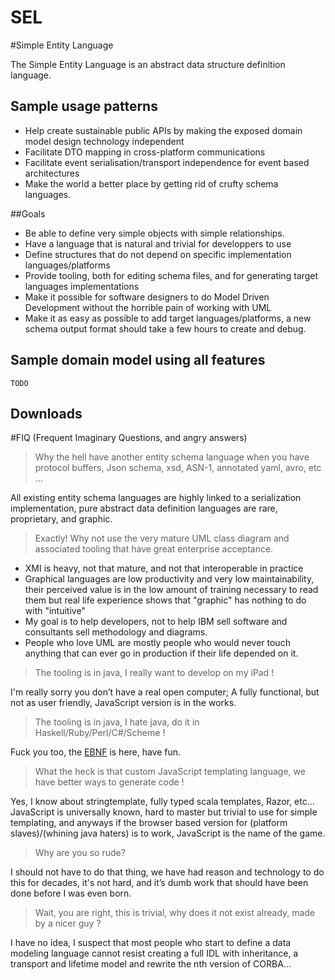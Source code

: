 SEL
===

#Simple Entity Language

The Simple Entity Language is an abstract data structure definition language.

## Sample usage patterns
- Help create sustainable public APIs by making the exposed domain model design technology independent
- Facilitate DTO mapping in cross-platform communications
- Facilitate event serialisation/transport independence for event based architectures
- Make the world a better place by getting rid of crufty schema languages.

##Goals
- Be able to define very simple objects with simple relationships.
- Have a language that is natural and trivial for developpers to use
- Define structures that do not depend on specific implementation languages/platforms
- Provide tooling, both for editing schema files, and for generating target languages implementations
- Make it possible for software designers to do Model Driven Development without the horrible pain of working with UML
- Make it as easy as possible to add target languages/platforms, a new schema output format should take a few hours to create and debug.

## Sample domain model using all features

    TODO

## Downloads


#FIQ (Frequent Imaginary Questions, and angry answers)

> Why the hell have another entity schema language when you have protocol buffers, Json schema, xsd, ASN-1, annotated yaml, avro, etc ...

All existing entity schema languages are highly linked to a serialization implementation, pure abstract data definition languages are rare, proprietary, and graphic.

> Exactly! Why not use the very mature UML class diagram and associated tooling that have great enterprise acceptance.

- XMI is heavy, not that mature, and not that interoperable in practice
- Graphical languages are low productivity and very low maintainability, their perceived value is in the low amount of training necessary to read them but real life experience shows that "graphic" has nothing to do with "intuitive"
- My goal is to help developers, not to help IBM sell software and consultants sell methodology and diagrams.
- People who love UML are mostly people who would never touch anything that can ever go in production if their life depended on it.
	
> The tooling is in java, I really want to develop on my iPad !

I'm really sorry you don’t have a real open computer;
A fully functional, but not as user friendly, JavaScript version is in the works.

> The tooling is in java, I hate java, do it in Haskell/Ruby/Perl/C#/Scheme !

Fuck you too, the [EBNF](https://github.com/neuneu2k/SEL/blob/master/JetbrainsPlugin/src/fr/assoba/open/sel/jetbrains/sel.bnf) is here, have fun.

> What the heck is that custom JavaScript templating language, we have better ways to generate code !

Yes, I know about stringtemplate, fully typed scala templates, Razor, etc... JavaScript is universally known, hard to master but trivial to use for simple templating, and anyways if the browser based version for (platform slaves)/(whining java haters) is to work, JavaScript is the name of the game.

> Why are you so rude?

I should not have to do that thing, we have had reason and technology to do this for decades, it's not hard, and it’s dumb work that should have been done before I was even born.

> Wait, you are right, this is trivial, why does it not exist already, made by a nicer guy ?

I have no idea, I suspect that most people who start to define a data modeling language cannot resist creating a full IDL with inheritance, a transport and lifetime model and rewrite the nth version of CORBA...

